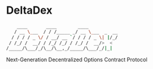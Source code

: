 # DeltaDex

```sh
    ____       ____        ____           
   / __ \___  / / /_____ _/ __ \___  _  __
  / / / / _ \/ / __/ __ `/ / / / _ \| |/_/
 / /_/ /  __/ / /_/ /_/ / /_/ /  __/>  <  
/_____/\___/_/\__/\__,_/_____/\___/_/|_|  
```
                                          
Next-Generation Decentralized Options Contract Protocol


